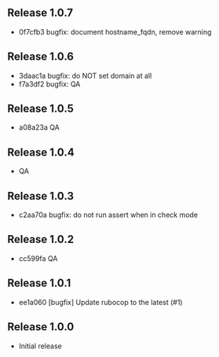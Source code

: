 ## Release 1.0.7

* 0f7cfb3 bugfix: document hostname_fqdn, remove warning

## Release 1.0.6

* 3daac1a bugfix: do NOT set domain at all
* f7a3df2 bugfix: QA

## Release 1.0.5

* a08a23a QA

## Release 1.0.4

* QA

## Release 1.0.3

* c2aa70a bugfix: do not run assert when in check mode

## Release 1.0.2

* cc599fa QA

## Release 1.0.1

* ee1a060 [bugfix] Update rubocop to the latest (#1)

## Release 1.0.0

* Initial release
